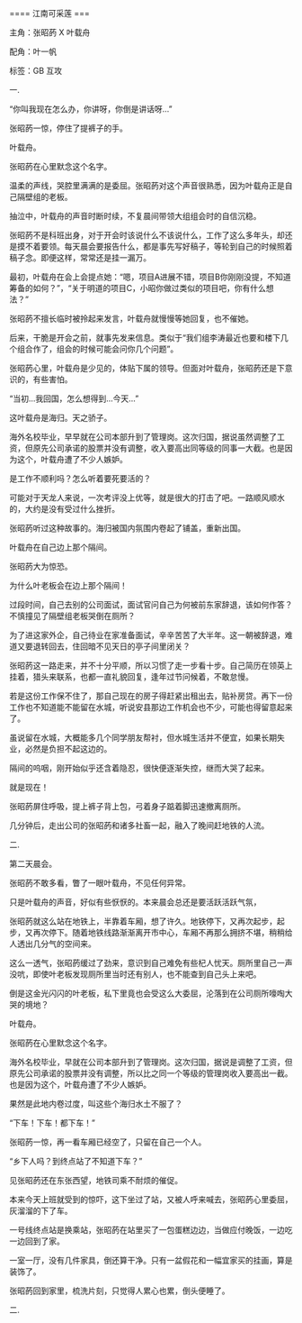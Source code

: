 ==== 江南可采莲 ===

主角：张昭菂 X 叶载舟

配角：叶一帆

标签：GB 互攻

一.

“你叫我现在怎么办，你讲呀，你倒是讲话呀…”

张昭菂一惊，停住了提裤子的手。

叶载舟。

张昭菂在心里默念这个名字。

温柔的声线，哭腔里满满的是委屈。张昭菂对这个声音很熟悉，因为叶载舟正是自己隔壁组的老板。

抽泣中，叶载舟的声音时断时续，不复晨间带领大组组会时的自信沉稳。

张昭菂不是科班出身，对于开会时该说什么不该说什么，工作了这么多年头，却还是摸不着要领。每天晨会要报告什么，都是事先写好稿子，等轮到自己的时候照着稿子念。即便这样，常常还是挂一漏万。

最初，叶载舟在会上会提点她：“嗯，项目A进展不错，项目B你刚刚没提，不知道筹备的如何？”，“关于明道的项目C，小昭你做过类似的项目吧，你有什么想法？”

张昭菂不擅长临时被拎起来发言，叶载舟就慢慢等她回复，也不催她。

后来，干脆是开会之前，就事先发来信息。类似于“我们组李涛最近也要和楼下几个组合作了，组会的时候可能会问你几个问题”。

张昭菂心里，叶载舟是少见的，体贴下属的领导。但面对叶载舟，张昭菂还是下意识的，有些害怕。

“当初...我回国，怎么想得到...今天…”

这叶载舟是海归。天之骄子。

海外名校毕业，早早就在公司本部升到了管理岗。这次归国，据说虽然调整了工资，但原先公司承诺的股票并没有调整，收入要高出同等级的同事一大截。也是因为这个，叶载舟遭了不少人嫉妒。

是工作不顺利吗？怎么听着要死要活的？

可能对于天龙人来说，一次考评没上优等，就是很大的打击了吧。一路顺风顺水的，大约是没有受过什么挫折。

张昭菂听过这种故事的。海归被国内氛围内卷起了铺盖，重新出国。

叶载舟在自己边上那个隔间。

张昭菂大为惊恐。

为什么叶老板会在边上那个隔间！

过段时间，自己去别的公司面试，面试官问自己为何被前东家辞退，该如何作答？不慎撞见了隔壁组老板哭倒在厕所？

为了进这家外企，自己待业在家准备面试，辛辛苦苦了大半年。这一朝被辞退，难道又要退转回去，住回暗不见天日的亭子间里闭关？

张昭菂这一路走来，并不十分平顺，所以习惯了走一步看十步。自己简历在领英上挂着，猎头来联系，也都一直礼貌回复，逢年过节问候着，不敢怠慢。

若是这份工作保不住了，那自己现在的房子得赶紧出租出去，贴补房贷。再下一份工作也不知道能不能留在水城，听说安县那边工作机会也不少，可能也得留意起来了。

虽说留在水城，大概能多几个同学朋友帮衬，但水城生活并不便宜，如果长期失业，必然是负担不起这边的。

隔间的呜咽，刚开始似乎还含着隐忍，很快便逐渐失控，继而大哭了起来。

就是现在！

张昭菂屏住呼吸，提上裤子背上包，弓着身子踮着脚迅速撤离厕所。

几分钟后，走出公司的张昭菂和诸多社畜一起，融入了晚间赶地铁的人流。

二.

第二天晨会。

张昭菂不敢多看，瞥了一眼叶载舟，不见任何异常。

只是叶载舟的声音，好似有些恹恹的。本来晨会总还是要活跃活跃气氛，

张昭菂就这么站在地铁上，半靠着车厢，想了许久。地铁停下，又再次起步，起步，又再次停下。随着地铁线路渐渐离开市中心，车厢不再那么拥挤不堪，稍稍给人透出几分气的空间来。

这么一透气，张昭菂缓过了劲来，意识到自己难免有些杞人忧天。厕所里自己一声没吭，即使叶老板发现厕所里当时还有别人，也不能查到自己头上来吧。

倒是这金光闪闪的叶老板，私下里竟也会受这么大委屈，沦落到在公司厕所嚎啕大哭的境地？

叶载舟。

张昭菂在心里默念这个名字。

海外名校毕业，早就在公司本部升到了管理岗。这次归国，据说是调整了工资，但原先公司承诺的股票并没有调整，所以比之同一个等级的管理岗收入要高出一截。也是因为这个，叶载舟遭了不少人嫉妒。

果然是此地内卷过度，叫这些个海归水土不服了？

“下车！下车！都下车！”

张昭菂一惊，再一看车厢已经空了，只留在自己一个人。

“乡下人吗？到终点站了不知道下车？”

见张昭菂还在东张西望，地铁司乘不耐烦的催促。

本来今天上班就受到的惊吓，这下坐过了站，又被人呼来喊去，张昭菂心里委屈，灰溜溜的下了车。

一号线终点站是换乘站，张昭菂在站里买了一包蛋糕边边，当做应付晚饭，一边吃一边回到了家。

一室一厅，没有几件家具，倒还算干净。只有一盆假花和一幅宜家买的挂画，算是装饰了。

张昭菂回到家里，梳洗片刻，只觉得人累心也累，倒头便睡了。

二.